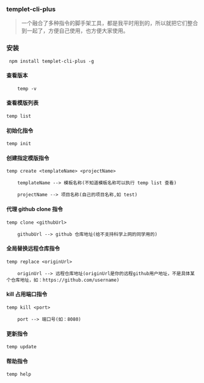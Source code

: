 ### templet-cli-plus

> 一个融合了多种指令的脚手架工具，都是我平时用到的，所以就把它们整合到一起了，方便自己使用，也方便大家使用。

### 安装

```shell
 npm install templet-cli-plus -g
```

#### 查看版本

```shell
    temp -v
```

#### 查看模版列表

```shell
temp list

```

#### 初始化指令

```shell
temp init
```

#### 创建指定模版指令

```shell
temp create <templateName> <projectName>

    templateName --> 模板名称(不知道模板名称可以执行 temp list 查看)

    projectName --> 项目名称(自己的项目名称,如 test)

```

#### 代理 github clone 指令

```shell
temp clone <githubUrl>

    githubUrl --> github 仓库地址(给不支持科学上网的同学用的)

```

#### 全局替换远程仓库指令

```shell
temp replace <originUrl>

    originUrl --> 远程仓库地址(originUrl是你的远程github用户地址，不是具体某个仓库地址，如：https://github.com/username)

```

#### kill 占用端口指令

```shell
temp kill <port>

    port --> 端口号(如：8080)

```

#### 更新指令

```shell
temp update

```

#### 帮助指令

```shell
temp help
```
